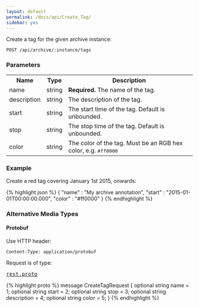 ```yaml
---
layout: default
permalink: /docs/api/Create_Tag/
sidebar: yes
---
```


Create a tag for the given archive instance:

    POST /api/archive/:instance/tags


### Parameters

<table class="inline">
  <tr>
    <th>Name</th>
    <th>Type</th>
    <th>Description</th>
  </tr>
  <tr>
    <td class="code">name</td>
    <td class="code">string</td>
    <td><strong>Required.</strong> The name of the tag.</td>
  </tr>
  <tr>
    <td class="code">description</td>
    <td class="code">string</td>
    <td>The description of the tag.</td>
  </tr>
  <tr>
    <td class="code">start</td>
    <td class="code">string</td>
    <td>The start time of the tag. Default is unbounded.</td>
  </tr>
  <tr>
    <td class="code">stop</td>
    <td class="code">string</td>
    <td>The stop time of the tag. Default is unbounded.</td>
  </tr>
  <tr>
    <td class="code">color</td>
    <td class="code">string</td>
    <td>The color of the tag. Must be an RGB hex color, e.g. <tt>#ff0000</tt></td>
  </tr>
</table>


### Example

Create a red tag covering January 1st 2015, onwards:

{% highlight json %}
{
  "name" : "My archive annotation",
  "start" : "2015-01-01T00:00:00.000",
  "color" : "#ff0000"
}
{% endhighlight %}


### Alternative Media Types

#### Protobuf

Use HTTP header:

    Content-Type: application/protobuf
    
Request is of type:

<pre class="r header"><a href="/docs/api/rest.proto/">rest.proto</a></pre>
{% highlight proto %}
message CreateTagRequest {
  optional string name = 1;
  optional string start = 2;
  optional string stop = 3;
  optional string description = 4;
  optional string color = 5;
}
{% endhighlight %}
